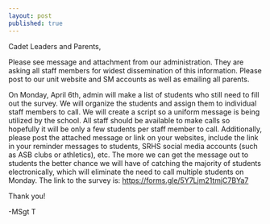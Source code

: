 ```yaml
---
layout: post
published: true
---
```

Cadet Leaders and Parents,

Please see message and attachment from our administration.  They are asking all staff members for widest dissemination of this information.  Please post to our unit website and SM accounts as well as emailing all parents.

On Monday, April 6th, admin will make a list of students who still need to fill out the survey. We will organize the students and assign them to individual staff members to call. We will create a script so a uniform message is being utilized by the school. All staff should be available to make calls so hopefully it will be only a few students per staff member to call. Additionally, please post the attached message or link on your websites, include the link in your reminder messages to students, SRHS social media accounts (such as ASB clubs or athletics), etc. The more we can get the message out to students the better chance we will have of catching the majority of students electronically, which will eliminate the need to call multiple students on Monday. The link to the survey is: https://forms.gle/5Y7Ljm21tmjC7BYa7


Thank you!


-MSgt T
